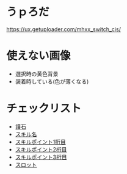 # うｐろだ
https://ux.getuploader.com/mhxx_switch_cis/

# 使えない画像
* 選択時の黄色背景
* 装着時している(色が薄くなる)

# チェックリスト
* [護石](./images-goseki.md)
* [スキル名](./images-skill.md)
* [スキルポイント1桁目](./images-value2.md)
* [スキルポイント2桁目](./images-value1.md)
* [スキルポイント3桁目](./images-value0.md)
* [スロット](./images-slot.md)

